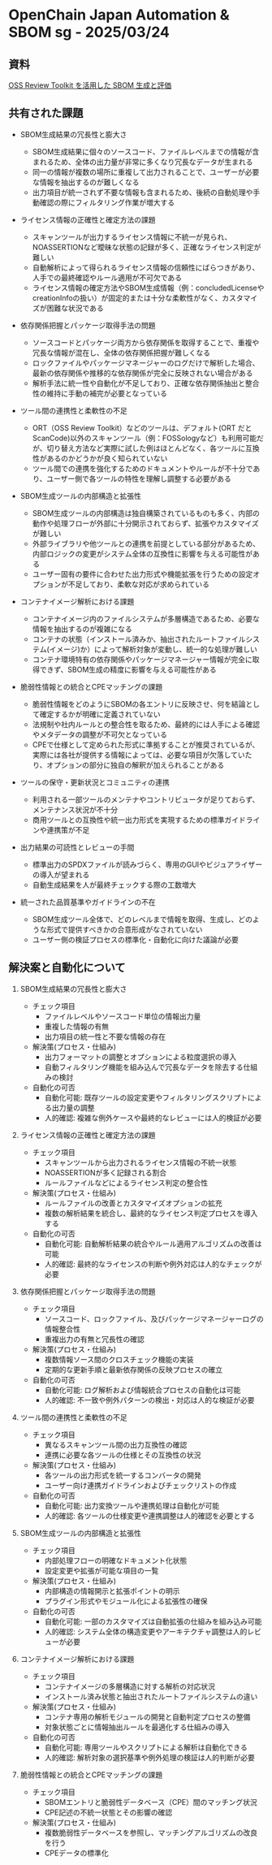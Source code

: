 # OpenChain Japan Automation & SBOM sg - 2025/03/24

## 資料  

[OSS Review Toolkit を活用した SBOM 生成と評価](https://qiita.com/K-Hama/private/473c631933f2c0996e8f)

## 共有された課題  

- SBOM生成結果の冗長性と膨大さ  
  - SBOM生成結果に個々のソースコード、ファイルレベルまでの情報が含まれるため、全体の出力量が非常に多くなり冗長なデータが生まれる  
  - 同一の情報が複数の場所に重複して出力されることで、ユーザーが必要な情報を抽出するのが難しくなる  
  - 出力項目が統一されず不要な情報も含まれるため、後続の自動処理や手動確認の際にフィルタリング作業が増大する

- ライセンス情報の正確性と確定方法の課題  
  - スキャンツールが出力するライセンス情報に不統一が見られ、NOASSERTIONなど曖昧な状態の記録が多く、正確なライセンス判定が難しい  
  - 自動解析によって得られるライセンス情報の信頼性にばらつきがあり、人手での最終確認やルール適用が不可欠である  
  - ライセンス情報の確定方法やSBOM生成情報（例：concludedLicenseやcreationInfoの扱い）が固定的または十分な柔軟性がなく、カスタマイズが困難な状況である

- 依存関係把握とパッケージ取得手法の問題  
  - ソースコードとパッケージ両方から依存関係を取得することで、重複や冗長な情報が混在し、全体の依存関係把握が難しくなる  
  - ロックファイルやパッケージマネージャーのログだけで解析した場合、最新の依存関係や推移的な依存関係が完全に反映されない場合がある  
  - 解析手法に統一性や自動化が不足しており、正確な依存関係抽出と整合性の維持に手動の補完が必要となっている

- ツール間の連携性と柔軟性の不足  
  - ORT（OSS Review Toolkit）などのツールは、デフォルト(ORT だと ScanCode)以外のスキャンツール（例：FOSSologyなど）も利用可能だが、切り替え方法など実際に試した例はほとんどなく、各ツールに互換性があるのかどうかが良く知られていない  
  - ツール間での連携を強化するためのドキュメントやルールが不十分であり、ユーザー側で各ツールの特性を理解し調整する必要がある

- SBOM生成ツールの内部構造と拡張性  
  - SBOM生成ツールの内部構造は独自構築されているものも多く、内部の動作や処理フローが外部に十分開示されておらず、拡張やカスタマイズが難しい  
  - 外部ライブラリや他ツールとの連携を前提としている部分があるため、内部ロジックの変更がシステム全体の互換性に影響を与える可能性がある  
  - ユーザー固有の要件に合わせた出力形式や機能拡張を行うための設定オプションが不足しており、柔軟な対応が求められている

- コンテナイメージ解析における課題  
  - コンテナイメージ内のファイルシステムが多層構造であるため、必要な情報を抽出するのが複雑になる  
  - コンテナの状態（インストール済みか、抽出されたルートファイルシステム(イメージ)か）によって解析対象が変動し、統一的な処理が難しい  
  - コンテナ環境特有の依存関係やパッケージマネージャー情報が完全に取得できず、SBOM生成の精度に影響を与える可能性がある

- 脆弱性情報との統合とCPEマッチングの課題  
  - 脆弱性情報をどのようにSBOMの各エントリに反映させ、何を結論として確定するかが明確に定義されていない  
  - 法規制や社内ルールとの整合性を取るため、最終的には人手による確認やメタデータの調整が不可欠となっている  
  - CPEで仕様として定められた形式に準拠することが推奨されているが、実際には各社が提供する情報によっては、必要な項目が欠落していたり、オプションの部分に独自の解釈が加えられることがある

- ツールの保守・更新状況とコミュニティの連携  
  - 利用される一部ツールのメンテナやコントリビュータが足りておらず、メンテナンス状況が不十分  
  - 商用ツールとの互換性や統一出力形式を実現するための標準ガイドラインや連携策が不足

- 出力結果の可読性とレビューの手間  
  - 標準出力のSPDXファイルが読みづらく、専用のGUIやビジュアライザーの導入が望まれる  
  - 自動生成結果を人が最終チェックする際の工数増大

- 統一された品質基準やガイドラインの不在  
  - SBOM生成ツール全体で、どのレベルまで情報を取得、生成し、どのような形式で提供すべきかの合意形成がなされていない  
  - ユーザー側の検証プロセスの標準化・自動化に向けた議論が必要

## 解決案と自動化について

1. SBOM生成結果の冗長性と膨大さ  
   - チェック項目  
     - ファイルレベルやソースコード単位の情報出力量  
     - 重複した情報の有無  
     - 出力項目の統一性と不要な情報の存在  
   - 解決策(プロセス・仕組み)  
     - 出力フォーマットの調整とオプションによる粒度選択の導入  
     - 自動フィルタリング機能を組み込んで冗長なデータを除去する仕組みの検討  
   - 自動化の可否  
     - 自動化可能: 既存ツールの設定変更やフィルタリングスクリプトによる出力量の調整  
     - 人的確認: 複雑な例外ケースや最終的なレビューには人的検証が必要  

2. ライセンス情報の正確性と確定方法の課題  
   - チェック項目  
     - スキャンツールから出力されるライセンス情報の不統一状態  
     - NOASSERTIONが多く記録される割合  
     - ルールファイルなどによるライセンス判定の整合性  
   - 解決策(プロセス・仕組み)  
     - ルールファイルの改善とカスタマイズオプションの拡充  
     - 複数の解析結果を統合し、最終的なライセンス判定プロセスを導入する  
   - 自動化の可否  
     - 自動化可能: 自動解析結果の統合やルール適用アルゴリズムの改善は可能  
     - 人的確認: 最終的なライセンスの判断や例外対応は人的なチェックが必要  

3. 依存関係把握とパッケージ取得手法の問題  
   - チェック項目  
     - ソースコード、ロックファイル、及びパッケージマネージャーログの情報整合性  
     - 重複出力の有無と冗長性の確認  
   - 解決策(プロセス・仕組み)  
     - 複数情報ソース間のクロスチェック機能の実装  
     - 定期的な更新手順と最新依存関係の反映プロセスの確立  
   - 自動化の可否  
     - 自動化可能: ログ解析および情報統合プロセスの自動化は可能  
     - 人的確認: 不一致や例外パターンの検出・対応は人的な検証が必要  

4. ツール間の連携性と柔軟性の不足  
   - チェック項目  
     - 異なるスキャンツール間の出力互換性の確認  
     - 連携に必要な各ツールの仕様とその互換性の状況  
   - 解決策(プロセス・仕組み)  
     - 各ツールの出力形式を統一するコンバータの開発  
     - ユーザー向け連携ガイドラインおよびチェックリストの作成  
   - 自動化の可否  
     - 自動化可能: 出力変換ツールや連携処理は自動化が可能  
     - 人的確認: 各ツールの仕様変更や連携調整は人的確認を必要とする  

5. SBOM生成ツールの内部構造と拡張性  
   - チェック項目  
     - 内部処理フローの明確なドキュメント化状態  
     - 設定変更や拡張が可能な項目の一覧  
   - 解決策(プロセス・仕組み)  
     - 内部構造の情報開示と拡張ポイントの明示  
     - プラグイン形式やモジュール化による拡張性の確保  
   - 自動化の可否  
     - 自動化可能: 一部のカスタマイズは自動拡張の仕組みを組み込み可能  
     - 人的確認: システム全体の構造変更やアーキテクチャ調整は人的レビューが必要  

6. コンテナイメージ解析における課題  
   - チェック項目  
     - コンテナイメージの多層構造に対する解析の対応状況  
     - インストール済み状態と抽出されたルートファイルシステムの違い  
   - 解決策(プロセス・仕組み)  
     - コンテナ専用の解析モジュールの開発と自動判定プロセスの整備  
     - 対象状態ごとに情報抽出ルールを最適化する仕組みの導入  
   - 自動化の可否  
     - 自動化可能: 専用ツールやスクリプトによる解析は自動化できる  
     - 人的確認: 解析対象の選択基準や例外処理の検証は人的判断が必要  

7. 脆弱性情報との統合とCPEマッチングの課題  
   - チェック項目  
     - SBOMエントリと脆弱性データベース（CPE）間のマッチング状況  
     - CPE記述の不統一状態とその影響の確認  
   - 解決策(プロセス・仕組み)  
     - 複数脆弱性データベースを参照し、マッチングアルゴリズムの改良を行う  
     - CPEデータの標準化
